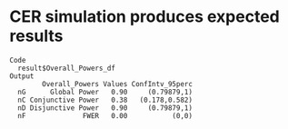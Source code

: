 # CER simulation produces expected results

    Code
      result$Overall_Powers_df
    Output
            Overall_Powers Values ConfIntv_95perc
      nG      Global Power   0.90     (0.79879,1)
      nC Conjunctive Power   0.38   (0.178,0.582)
      nD Disjunctive Power   0.90     (0.79879,1)
      nF              FWER   0.00           (0,0)

